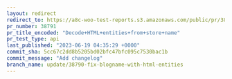 ```yaml
---
layout: redirect
redirect_to: https://a8c-woo-test-reports.s3.amazonaws.com/public/pr/38791/api/index.html
pr_number: 38791
pr_title_encoded: "Decode+HTML+entities+from+store+name"
pr_test_type: api
last_published: "2023-06-19 04:35:29 +0000"
commit_sha: 5cc67c2dd8b5205bd02bfc47bfc095c7530bac1b
commit_message: "Add changelog"
branch_name: update/38790-fix-blogname-with-html-entities
---
```


